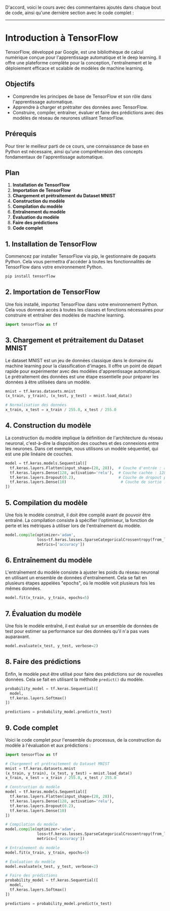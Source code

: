 D'accord, voici le cours avec des commentaires ajoutés dans chaque bout de code, ainsi qu'une dernière section avec le code complet :

---

# Introduction à TensorFlow

TensorFlow, développé par Google, est une bibliothèque de calcul numérique conçue pour l'apprentissage automatique et le deep learning. Il offre une plateforme complète pour la conception, l'entraînement et le déploiement efficace et scalable de modèles de machine learning.

## Objectifs

- Comprendre les principes de base de TensorFlow et son rôle dans l'apprentissage automatique.
- Apprendre à charger et prétraiter des données avec TensorFlow.
- Construire, compiler, entraîner, évaluer et faire des prédictions avec des modèles de réseau de neurones utilisant TensorFlow.

## Prérequis

Pour tirer le meilleur parti de ce cours, une connaissance de base en Python est nécessaire, ainsi qu'une compréhension des concepts fondamentaux de l'apprentissage automatique.

## Plan

1. **Installation de TensorFlow**
2. **Importation de TensorFlow**
3. **Chargement et prétraitement du Dataset MNIST**
4. **Construction du modèle**
5. **Compilation du modèle**
6. **Entraînement du modèle**
7. **Évaluation du modèle**
8. **Faire des prédictions**
9. **Code complet**

## 1. Installation de TensorFlow

Commencez par installer TensorFlow via pip, le gestionnaire de paquets Python. Cela vous permettra d'accéder à toutes les fonctionnalités de TensorFlow dans votre environnement Python.

```sh
pip install tensorflow
```

## 2. Importation de TensorFlow

Une fois installé, importez TensorFlow dans votre environnement Python. Cela vous donnera accès à toutes les classes et fonctions nécessaires pour construire et entraîner des modèles de machine learning.

```python
import tensorflow as tf
```

## 3. Chargement et prétraitement du Dataset MNIST

Le dataset MNIST est un jeu de données classique dans le domaine du machine learning pour la classification d'images. Il offre un point de départ rapide pour expérimenter avec des modèles d'apprentissage automatique. Le prétraitement des données est une étape essentielle pour préparer les données à être utilisées dans un modèle.

```python
mnist = tf.keras.datasets.mnist
(x_train, y_train), (x_test, y_test) = mnist.load_data()

# Normalisation des données
x_train, x_test = x_train / 255.0, x_test / 255.0
```

## 4. Construction du modèle

La construction du modèle implique la définition de l'architecture du réseau neuronal, c'est-à-dire la disposition des couches et des connexions entre les neurones. Dans cet exemple, nous utilisons un modèle séquentiel, qui est une pile linéaire de couches.

```python
model = tf.keras.models.Sequential([
  tf.keras.layers.Flatten(input_shape=(28, 28)),  # Couche d'entrée : aplatit les images 28x28 en vecteurs 1D
  tf.keras.layers.Dense(128, activation='relu'),  # Couche cachée : 128 neurones avec fonction d'activation ReLU
  tf.keras.layers.Dropout(0.2),                   # Couche de dropout pour la régularisation
  tf.keras.layers.Dense(10)                        # Couche de sortie : 10 neurones pour les 10 classes de chiffres
])
```

## 5. Compilation du modèle

Une fois le modèle construit, il doit être compilé avant de pouvoir être entraîné. La compilation consiste à spécifier l'optimiseur, la fonction de perte et les métriques à utiliser lors de l'entraînement du modèle.

```python
model.compile(optimizer='adam',
              loss=tf.keras.losses.SparseCategoricalCrossentropy(from_logits=True),
              metrics=['accuracy'])
```

## 6. Entraînement du modèle

L'entraînement du modèle consiste à ajuster les poids du réseau neuronal en utilisant un ensemble de données d'entraînement. Cela se fait en plusieurs étapes appelées "epochs", où le modèle voit plusieurs fois les mêmes données.

```python
model.fit(x_train, y_train, epochs=5)
```

## 7. Évaluation du modèle

Une fois le modèle entraîné, il est évalué sur un ensemble de données de test pour estimer sa performance sur des données qu'il n'a pas vues auparavant.

```python
model.evaluate(x_test, y_test, verbose=2)
```

## 8. Faire des prédictions

Enfin, le modèle peut être utilisé pour faire des prédictions sur de nouvelles données. Cela se fait en utilisant la méthode `predict()` du modèle.

```python
probability_model = tf.keras.Sequential([
  model,
  tf.keras.layers.Softmax()
])

predictions = probability_model.predict(x_test)
```

## 9. Code complet

Voici le code complet pour l'ensemble du processus, de la construction du modèle à l'évaluation et aux prédictions :

```python
import tensorflow as tf

# Chargement et prétraitement du Dataset MNIST
mnist = tf.keras.datasets.mnist
(x_train, y_train), (x_test, y_test) = mnist.load_data()
x_train, x_test = x_train / 255.0, x_test / 255.0

# Construction du modèle
model = tf.keras.models.Sequential([
  tf.keras.layers.Flatten(input_shape=(28, 28)),
  tf.keras.layers.Dense(128, activation='relu'),
  tf.keras.layers.Dropout(0.2),
  tf.keras.layers.Dense(10)
])

# Compilation du modèle
model.compile(optimizer='adam',
              loss=tf.keras.losses.SparseCategoricalCrossentropy(from_logits=True),
              metrics=['accuracy'])

# Entraînement du modèle
model.fit(x_train, y_train, epochs=5)

# Évaluation du modèle
model.evaluate(x_test, y_test, verbose=2)

# Faire des prédictions
probability_model = tf.keras.Sequential([
  model,
  tf.keras.layers.Softmax()
])

predictions = probability_model.predict(x_test)
```

